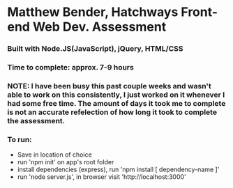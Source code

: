 # Matthew Bender, Hatchways Front-end Web Dev. Assessment

### Built with Node.JS(JavaScript), jQuery, HTML/CSS

### Time to complete: approx. 7-9 hours
### **NOTE:** I have been busy this past couple weeks and wasn't able to work on this consistently, I just worked on it whenever I had some free time. The amount of days it took me to complete is not an accurate refelection of how long it took to complete the assessment.

### To run:
- Save in location of choice
- run 'npm init' on app's root folder
- install dependencies (express), run 'npm install [ dependency-name ]'
- run 'node server.js', in browser visit 'http://localhost:3000'

